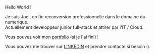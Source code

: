 Hello World !

Je suis Joel, en fin reconversion professionnelle dans le domaine du numerique.  
Actuellement developpeur junior full-stack et attirer par l'IT / Cloud.

Vous pouvez voir mon [portfolio](https://jobenass.github.io) (si je l'ai fini) !

Vous pouvez me trouver sur [LINKEDIN](https://www.linkedin.com/in/joel-benassac/) et prendre contacte si besoin :).

